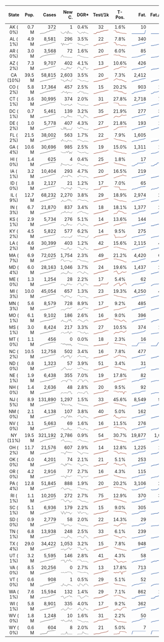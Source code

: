 
<!-- Building Table Time:  2020-05-07T17:08:18.135910 -->


| State | Pop. | Cases | New C. | DGR* | Test/1k | T-Pos. | Fat. | Fat./1M  | CFR* |  GF* | GF-14day | Dbl.Days | CDD | As-Of Date | 
| :---: | ---: | ---: | ---: | :---: | :---: | :---: | ---: | ---:  | :---: |  :---: | :---: | :---: | ---: | :---: | 
| AK ( 0%)  | 0.7 M  | 372 <br><img src="/assets/images/covid/sparklines/AK_img_positive_20200507_1588885698.png"> | 1 <br><img src="/assets/images/covid/sparklines/AK_img_positiveIncrease_20200507_1588885698.png"> | 0.4% <br><img src="/assets/images/covid/sparklines/AK_img_dgr_4_20200507_1588885698.png"> | 32 <br><img src="/assets/images/covid/sparklines/AK_img_total_test_per_1k_20200507_1588885698.png"> | 1.6% <br><img src="/assets/images/covid/sparklines/AK_img_test_positivity_20200507_1588885698.png"> | 10 <br><img src="/assets/images/covid/sparklines/AK_img_death_20200507_1588885698.png"> | 14 <br><img src="/assets/images/covid/sparklines/AK_img_death_20200507_1588885698.png">  | 2.5% <br><img src="/assets/images/covid/sparklines/AK_img_cfr_4_20200507_1588885699.png"> |  0.9 <br><img src="/assets/images/covid/sparklines/AK_img_gfac_4_20200507_1588885699.png"> | 13.4 <br><img src="/assets/images/covid/sparklines/AK_img_gfac_14sum_20200507_1588885699.png"> | 155 <br><img src="/assets/images/covid/sparklines/AK_img_doubling_days_20200507_1588885699.png"> | 5   | 06-May | 
| AL ( 1%)  | 4.9 M  | 8,581 <br><img src="/assets/images/covid/sparklines/AL_img_positive_20200507_1588885700.png"> | 296 <br><img src="/assets/images/covid/sparklines/AL_img_positiveIncrease_20200507_1588885700.png"> | 3.5% <br><img src="/assets/images/covid/sparklines/AL_img_dgr_4_20200507_1588885700.png"> | 22 <br><img src="/assets/images/covid/sparklines/AL_img_total_test_per_1k_20200507_1588885700.png"> | 7.8% <br><img src="/assets/images/covid/sparklines/AL_img_test_positivity_20200507_1588885700.png"> | 340 <br><img src="/assets/images/covid/sparklines/AL_img_death_20200507_1588885700.png"> | 69 <br><img src="/assets/images/covid/sparklines/AL_img_death_20200507_1588885700.png">  | 3.8% <br><img src="/assets/images/covid/sparklines/AL_img_cfr_4_20200507_1588885701.png"> |  1.1 <br><img src="/assets/images/covid/sparklines/AL_img_gfac_4_20200507_1588885701.png"> | 19.0 <br><img src="/assets/images/covid/sparklines/AL_img_gfac_14sum_20200507_1588885701.png"> | 20 <br><img src="/assets/images/covid/sparklines/AL_img_doubling_days_20200507_1588885701.png"> | 0   | 06-May | 
| AR ( 0%)  | 3.0 M  | 3,568 <br><img src="/assets/images/covid/sparklines/AR_img_positive_20200507_1588885702.png"> | 72 <br><img src="/assets/images/covid/sparklines/AR_img_positiveIncrease_20200507_1588885702.png"> | 1.6% <br><img src="/assets/images/covid/sparklines/AR_img_dgr_4_20200507_1588885702.png"> | 20 <br><img src="/assets/images/covid/sparklines/AR_img_total_test_per_1k_20200507_1588885702.png"> | 6.0% <br><img src="/assets/images/covid/sparklines/AR_img_test_positivity_20200507_1588885702.png"> | 85 <br><img src="/assets/images/covid/sparklines/AR_img_death_20200507_1588885702.png"> | 28 <br><img src="/assets/images/covid/sparklines/AR_img_death_20200507_1588885702.png">  | 2.3% <br><img src="/assets/images/covid/sparklines/AR_img_cfr_4_20200507_1588885704.png"> |  1.4 <br><img src="/assets/images/covid/sparklines/AR_img_gfac_4_20200507_1588885703.png"> | 17.0 <br><img src="/assets/images/covid/sparklines/AR_img_gfac_14sum_20200507_1588885703.png"> | 43 <br><img src="/assets/images/covid/sparklines/AR_img_doubling_days_20200507_1588885703.png"> | 0   | 06-May | 
| AZ ( 2%)  | 7.3 M  | 9,707 <br><img src="/assets/images/covid/sparklines/AZ_img_positive_20200507_1588885704.png"> | 402 <br><img src="/assets/images/covid/sparklines/AZ_img_positiveIncrease_20200507_1588885704.png"> | 4.1% <br><img src="/assets/images/covid/sparklines/AZ_img_dgr_4_20200507_1588885704.png"> | 13 <br><img src="/assets/images/covid/sparklines/AZ_img_total_test_per_1k_20200507_1588885704.png"> | 10.6% <br><img src="/assets/images/covid/sparklines/AZ_img_test_positivity_20200507_1588885704.png"> | 426 <br><img src="/assets/images/covid/sparklines/AZ_img_death_20200507_1588885705.png"> | 59 <br><img src="/assets/images/covid/sparklines/AZ_img_death_20200507_1588885705.png">  | 4.3% <br><img src="/assets/images/covid/sparklines/AZ_img_cfr_4_20200507_1588885706.png"> |  1.1 <br><img src="/assets/images/covid/sparklines/AZ_img_gfac_4_20200507_1588885705.png"> | 15.2 <br><img src="/assets/images/covid/sparklines/AZ_img_gfac_14sum_20200507_1588885705.png"> | 17 <br><img src="/assets/images/covid/sparklines/AZ_img_doubling_days_20200507_1588885705.png"> | 0   | 06-May | 
| CA (10%)  | 39.5 M  | 58,815 <br><img src="/assets/images/covid/sparklines/CA_img_positive_20200507_1588885706.png"> | 2,603 <br><img src="/assets/images/covid/sparklines/CA_img_positiveIncrease_20200507_1588885706.png"> | 3.5% <br><img src="/assets/images/covid/sparklines/CA_img_dgr_4_20200507_1588885706.png"> | 20 <br><img src="/assets/images/covid/sparklines/CA_img_total_test_per_1k_20200507_1588885706.png"> | 7.3% <br><img src="/assets/images/covid/sparklines/CA_img_test_positivity_20200507_1588885706.png"> | 2,412 <br><img src="/assets/images/covid/sparklines/CA_img_death_20200507_1588885707.png"> | 61 <br><img src="/assets/images/covid/sparklines/CA_img_death_20200507_1588885707.png">  | 4.1% <br><img src="/assets/images/covid/sparklines/CA_img_cfr_4_20200507_1588885708.png"> |  1.4 <br><img src="/assets/images/covid/sparklines/CA_img_gfac_4_20200507_1588885707.png"> | 15.2 <br><img src="/assets/images/covid/sparklines/CA_img_gfac_14sum_20200507_1588885707.png"> | 20 <br><img src="/assets/images/covid/sparklines/CA_img_doubling_days_20200507_1588885707.png"> | 0   | 05-May | 
| CO ( 2%)  | 5.8 M  | 17,364 <br><img src="/assets/images/covid/sparklines/CO_img_positive_20200507_1588885708.png"> | 457 <br><img src="/assets/images/covid/sparklines/CO_img_positiveIncrease_20200507_1588885708.png"> | 2.5% <br><img src="/assets/images/covid/sparklines/CO_img_dgr_4_20200507_1588885708.png"> | 15 <br><img src="/assets/images/covid/sparklines/CO_img_total_test_per_1k_20200507_1588885708.png"> | 20.2% <br><img src="/assets/images/covid/sparklines/CO_img_test_positivity_20200507_1588885708.png"> | 903 <br><img src="/assets/images/covid/sparklines/CO_img_death_20200507_1588885709.png"> | 157 <br><img src="/assets/images/covid/sparklines/CO_img_death_20200507_1588885709.png">  | 5.1% <br><img src="/assets/images/covid/sparklines/CO_img_cfr_4_20200507_1588885710.png"> |  1.8 <br><img src="/assets/images/covid/sparklines/CO_img_gfac_4_20200507_1588885709.png"> | 36.3 <br><img src="/assets/images/covid/sparklines/CO_img_gfac_14sum_20200507_1588885709.png"> | 28 <br><img src="/assets/images/covid/sparklines/CO_img_doubling_days_20200507_1588885709.png"> | 0   | 05-May | 
| CT ( 1%)  | 3.6 M  | 30,995 <br><img src="/assets/images/covid/sparklines/CT_img_positive_20200507_1588885710.png"> | 374 <br><img src="/assets/images/covid/sparklines/CT_img_positiveIncrease_20200507_1588885710.png"> | 2.0% <br><img src="/assets/images/covid/sparklines/CT_img_dgr_4_20200507_1588885710.png"> | 31 <br><img src="/assets/images/covid/sparklines/CT_img_total_test_per_1k_20200507_1588885710.png"> | 27.8% <br><img src="/assets/images/covid/sparklines/CT_img_test_positivity_20200507_1588885711.png"> | 2,718 <br><img src="/assets/images/covid/sparklines/CT_img_death_20200507_1588885711.png"> | 762 <br><img src="/assets/images/covid/sparklines/CT_img_death_20200507_1588885711.png">  | 8.6% <br><img src="/assets/images/covid/sparklines/CT_img_cfr_4_20200507_1588885712.png"> |  0.3 <br><img src="/assets/images/covid/sparklines/CT_img_gfac_4_20200507_1588885711.png"> | 11.8 <br><img src="/assets/images/covid/sparklines/CT_img_gfac_14sum_20200507_1588885711.png"> | 35 <br><img src="/assets/images/covid/sparklines/CT_img_doubling_days_20200507_1588885711.png"> | 1   | 06-May | 
| DC ( 1%)  | 0.7 M  | 5,461 <br><img src="/assets/images/covid/sparklines/DC_img_positive_20200507_1588885712.png"> | 139 <br><img src="/assets/images/covid/sparklines/DC_img_positiveIncrease_20200507_1588885712.png"> | 3.2% <br><img src="/assets/images/covid/sparklines/DC_img_dgr_4_20200507_1588885712.png"> | 35 <br><img src="/assets/images/covid/sparklines/DC_img_total_test_per_1k_20200507_1588885712.png"> | 21.9% <br><img src="/assets/images/covid/sparklines/DC_img_test_positivity_20200507_1588885713.png"> | 277 <br><img src="/assets/images/covid/sparklines/DC_img_death_20200507_1588885713.png"> | 392 <br><img src="/assets/images/covid/sparklines/DC_img_death_20200507_1588885713.png">  | 5.0% <br><img src="/assets/images/covid/sparklines/DC_img_cfr_4_20200507_1588885714.png"> |  1.0 <br><img src="/assets/images/covid/sparklines/DC_img_gfac_4_20200507_1588885713.png"> | 15.8 <br><img src="/assets/images/covid/sparklines/DC_img_gfac_14sum_20200507_1588885713.png"> | 22 <br><img src="/assets/images/covid/sparklines/DC_img_doubling_days_20200507_1588885713.png"> | 3   | 05-May | 
| DE ( 2%)  | 1.0 M  | 5,778 <br><img src="/assets/images/covid/sparklines/DE_img_positive_20200507_1588885714.png"> | 407 <br><img src="/assets/images/covid/sparklines/DE_img_positiveIncrease_20200507_1588885714.png"> | 4.3% <br><img src="/assets/images/covid/sparklines/DE_img_dgr_4_20200507_1588885714.png"> | 27 <br><img src="/assets/images/covid/sparklines/DE_img_total_test_per_1k_20200507_1588885714.png"> | 21.8% <br><img src="/assets/images/covid/sparklines/DE_img_test_positivity_20200507_1588885715.png"> | 193 <br><img src="/assets/images/covid/sparklines/DE_img_death_20200507_1588885715.png"> | 198 <br><img src="/assets/images/covid/sparklines/DE_img_death_20200507_1588885715.png">  | 3.4% <br><img src="/assets/images/covid/sparklines/DE_img_cfr_4_20200507_1588885716.png"> |  2.6 <br><img src="/assets/images/covid/sparklines/DE_img_gfac_4_20200507_1588885715.png"> | 19.5 <br><img src="/assets/images/covid/sparklines/DE_img_gfac_14sum_20200507_1588885715.png"> | 16 <br><img src="/assets/images/covid/sparklines/DE_img_doubling_days_20200507_1588885716.png"> | 0   | 05-May | 
| FL ( 2%)  | 21.5 M  | 38,002 <br><img src="/assets/images/covid/sparklines/FL_img_positive_20200507_1588885716.png"> | 563 <br><img src="/assets/images/covid/sparklines/FL_img_positiveIncrease_20200507_1588885716.png"> | 1.7% <br><img src="/assets/images/covid/sparklines/FL_img_dgr_4_20200507_1588885716.png"> | 22 <br><img src="/assets/images/covid/sparklines/FL_img_total_test_per_1k_20200507_1588885717.png"> | 7.9% <br><img src="/assets/images/covid/sparklines/FL_img_test_positivity_20200507_1588885717.png"> | 1,605 <br><img src="/assets/images/covid/sparklines/FL_img_death_20200507_1588885717.png"> | 75 <br><img src="/assets/images/covid/sparklines/FL_img_death_20200507_1588885717.png">  | 4.1% <br><img src="/assets/images/covid/sparklines/FL_img_cfr_4_20200507_1588885718.png"> |  1.0 <br><img src="/assets/images/covid/sparklines/FL_img_gfac_4_20200507_1588885717.png"> | 15.5 <br><img src="/assets/images/covid/sparklines/FL_img_gfac_14sum_20200507_1588885717.png"> | 40 <br><img src="/assets/images/covid/sparklines/FL_img_doubling_days_20200507_1588885718.png"> | 0   | 06-May | 
| GA ( 4%)  | 10.6 M  | 30,696 <br><img src="/assets/images/covid/sparklines/GA_img_positive_20200507_1588885718.png"> | 985 <br><img src="/assets/images/covid/sparklines/GA_img_positiveIncrease_20200507_1588885718.png"> | 2.5% <br><img src="/assets/images/covid/sparklines/GA_img_dgr_4_20200507_1588885719.png"> | 19 <br><img src="/assets/images/covid/sparklines/GA_img_total_test_per_1k_20200507_1588885719.png"> | 15.0% <br><img src="/assets/images/covid/sparklines/GA_img_test_positivity_20200507_1588885719.png"> | 1,311 <br><img src="/assets/images/covid/sparklines/GA_img_death_20200507_1588885719.png"> | 123 <br><img src="/assets/images/covid/sparklines/GA_img_death_20200507_1588885719.png">  | 4.2% <br><img src="/assets/images/covid/sparklines/GA_img_cfr_4_20200507_1588885720.png"> |  1.8 <br><img src="/assets/images/covid/sparklines/GA_img_gfac_4_20200507_1588885719.png"> | 15.9 <br><img src="/assets/images/covid/sparklines/GA_img_gfac_14sum_20200507_1588885720.png"> | 27 <br><img src="/assets/images/covid/sparklines/GA_img_doubling_days_20200507_1588885720.png"> | 0   | 06-May | 
| HI ( 0%)  | 1.4 M  | 625 <br><img src="/assets/images/covid/sparklines/HI_img_positive_20200507_1588885720.png"> | 4 <br><img src="/assets/images/covid/sparklines/HI_img_positiveIncrease_20200507_1588885720.png"> | 0.4% <br><img src="/assets/images/covid/sparklines/HI_img_dgr_4_20200507_1588885721.png"> | 25 <br><img src="/assets/images/covid/sparklines/HI_img_total_test_per_1k_20200507_1588885721.png"> | 1.8% <br><img src="/assets/images/covid/sparklines/HI_img_test_positivity_20200507_1588885721.png"> | 17 <br><img src="/assets/images/covid/sparklines/HI_img_death_20200507_1588885721.png"> | 12 <br><img src="/assets/images/covid/sparklines/HI_img_death_20200507_1588885721.png">  | 2.7% <br><img src="/assets/images/covid/sparklines/HI_img_cfr_4_20200507_1588885722.png"> |  2.4 <br><img src="/assets/images/covid/sparklines/HI_img_gfac_4_20200507_1588885721.png"> | 7.9 <br><img src="/assets/images/covid/sparklines/HI_img_gfac_14sum_20200507_1588885722.png"> | 189 <br><img src="/assets/images/covid/sparklines/HI_img_doubling_days_20200507_1588885722.png"> | 13   | 05-May | 
| IA ( 1%)  | 3.2 M  | 10,404 <br><img src="/assets/images/covid/sparklines/IA_img_positive_20200507_1588885722.png"> | 293 <br><img src="/assets/images/covid/sparklines/IA_img_positiveIncrease_20200507_1588885722.png"> | 4.7% <br><img src="/assets/images/covid/sparklines/IA_img_dgr_4_20200507_1588885722.png"> | 20 <br><img src="/assets/images/covid/sparklines/IA_img_total_test_per_1k_20200507_1588885723.png"> | 16.5% <br><img src="/assets/images/covid/sparklines/IA_img_test_positivity_20200507_1588885723.png"> | 219 <br><img src="/assets/images/covid/sparklines/IA_img_death_20200507_1588885723.png"> | 69 <br><img src="/assets/images/covid/sparklines/IA_img_death_20200507_1588885723.png">  | 2.1% <br><img src="/assets/images/covid/sparklines/IA_img_cfr_4_20200507_1588885724.png"> |  0.8 <br><img src="/assets/images/covid/sparklines/IA_img_gfac_4_20200507_1588885723.png"> | 17.2 <br><img src="/assets/images/covid/sparklines/IA_img_gfac_14sum_20200507_1588885723.png"> | 15 <br><img src="/assets/images/covid/sparklines/IA_img_doubling_days_20200507_1588885724.png"> | 2   | 05-May | 
| ID ( 0%)  | 1.8 M  | 2,127 <br><img src="/assets/images/covid/sparklines/ID_img_positive_20200507_1588885724.png"> | 21 <br><img src="/assets/images/covid/sparklines/ID_img_positiveIncrease_20200507_1588885724.png"> | 1.2% <br><img src="/assets/images/covid/sparklines/ID_img_dgr_4_20200507_1588885724.png"> | 17 <br><img src="/assets/images/covid/sparklines/ID_img_total_test_per_1k_20200507_1588885725.png"> | 7.0% <br><img src="/assets/images/covid/sparklines/ID_img_test_positivity_20200507_1588885725.png"> | 65 <br><img src="/assets/images/covid/sparklines/ID_img_death_20200507_1588885725.png"> | 36 <br><img src="/assets/images/covid/sparklines/ID_img_death_20200507_1588885725.png">  | 3.1% <br><img src="/assets/images/covid/sparklines/ID_img_cfr_4_20200507_1588885726.png"> |  0.6 <br><img src="/assets/images/covid/sparklines/ID_img_gfac_4_20200507_1588885725.png"> | 18.7 <br><img src="/assets/images/covid/sparklines/ID_img_gfac_14sum_20200507_1588885726.png"> | 58 <br><img src="/assets/images/covid/sparklines/ID_img_doubling_days_20200507_1588885726.png"> | 1   | 04-May | 
| IL ( 9%)  | 12.7 M  | 68,232 <br><img src="/assets/images/covid/sparklines/IL_img_positive_20200507_1588885726.png"> | 2,270 <br><img src="/assets/images/covid/sparklines/IL_img_positiveIncrease_20200507_1588885726.png"> | 3.8% <br><img src="/assets/images/covid/sparklines/IL_img_dgr_4_20200507_1588885727.png"> | 29 <br><img src="/assets/images/covid/sparklines/IL_img_total_test_per_1k_20200507_1588885727.png"> | 18.9% <br><img src="/assets/images/covid/sparklines/IL_img_test_positivity_20200507_1588885727.png"> | 2,974 <br><img src="/assets/images/covid/sparklines/IL_img_death_20200507_1588885727.png"> | 235 <br><img src="/assets/images/covid/sparklines/IL_img_death_20200507_1588885727.png">  | 4.3% <br><img src="/assets/images/covid/sparklines/IL_img_cfr_4_20200507_1588885728.png"> |  1.0 <br><img src="/assets/images/covid/sparklines/IL_img_gfac_4_20200507_1588885727.png"> | 14.7 <br><img src="/assets/images/covid/sparklines/IL_img_gfac_14sum_20200507_1588885728.png"> | 18 <br><img src="/assets/images/covid/sparklines/IL_img_doubling_days_20200507_1588885728.png"> | 0   | 06-May | 
| IN ( 3%)  | 6.7 M  | 21,870 <br><img src="/assets/images/covid/sparklines/IN_img_positive_20200507_1588885728.png"> | 837 <br><img src="/assets/images/covid/sparklines/IN_img_positiveIncrease_20200507_1588885729.png"> | 3.4% <br><img src="/assets/images/covid/sparklines/IN_img_dgr_4_20200507_1588885729.png"> | 18 <br><img src="/assets/images/covid/sparklines/IN_img_total_test_per_1k_20200507_1588885729.png"> | 18.1% <br><img src="/assets/images/covid/sparklines/IN_img_test_positivity_20200507_1588885729.png"> | 1,377 <br><img src="/assets/images/covid/sparklines/IN_img_death_20200507_1588885729.png"> | 205 <br><img src="/assets/images/covid/sparklines/IN_img_death_20200507_1588885729.png">  | 6.3% <br><img src="/assets/images/covid/sparklines/IN_img_cfr_4_20200507_1588885730.png"> |  1.2 <br><img src="/assets/images/covid/sparklines/IN_img_gfac_4_20200507_1588885729.png"> | 15.0 <br><img src="/assets/images/covid/sparklines/IN_img_gfac_14sum_20200507_1588885730.png"> | 20 <br><img src="/assets/images/covid/sparklines/IN_img_doubling_days_20200507_1588885730.png"> | 0   | 06-May | 
| KS ( 1%)  | 2.9 M  | 5,734 <br><img src="/assets/images/covid/sparklines/KS_img_positive_20200507_1588885731.png"> | 276 <br><img src="/assets/images/covid/sparklines/KS_img_positiveIncrease_20200507_1588885731.png"> | 5.1% <br><img src="/assets/images/covid/sparklines/KS_img_dgr_4_20200507_1588885731.png"> | 14 <br><img src="/assets/images/covid/sparklines/KS_img_total_test_per_1k_20200507_1588885731.png"> | 13.6% <br><img src="/assets/images/covid/sparklines/KS_img_test_positivity_20200507_1588885731.png"> | 144 <br><img src="/assets/images/covid/sparklines/KS_img_death_20200507_1588885731.png"> | 49 <br><img src="/assets/images/covid/sparklines/KS_img_death_20200507_1588885731.png">  | 2.6% <br><img src="/assets/images/covid/sparklines/KS_img_cfr_4_20200507_1588885732.png"> |  1.1 <br><img src="/assets/images/covid/sparklines/KS_img_gfac_4_20200507_1588885732.png"> | 17.7 <br><img src="/assets/images/covid/sparklines/KS_img_gfac_14sum_20200507_1588885732.png"> | 14 <br><img src="/assets/images/covid/sparklines/KS_img_doubling_days_20200507_1588885732.png"> | 0   | 06-May | 
| KY ( 2%)  | 4.5 M  | 5,822 <br><img src="/assets/images/covid/sparklines/KY_img_positive_20200507_1588885732.png"> | 577 <br><img src="/assets/images/covid/sparklines/KY_img_positiveIncrease_20200507_1588885733.png"> | 6.2% <br><img src="/assets/images/covid/sparklines/KY_img_dgr_4_20200507_1588885733.png"> | 14 <br><img src="/assets/images/covid/sparklines/KY_img_total_test_per_1k_20200507_1588885733.png"> | 9.5% <br><img src="/assets/images/covid/sparklines/KY_img_test_positivity_20200507_1588885733.png"> | 275 <br><img src="/assets/images/covid/sparklines/KY_img_death_20200507_1588885733.png"> | 62 <br><img src="/assets/images/covid/sparklines/KY_img_death_20200507_1588885733.png">  | 4.9% <br><img src="/assets/images/covid/sparklines/KY_img_cfr_4_20200507_1588885734.png"> |  2.6 <br><img src="/assets/images/covid/sparklines/KY_img_gfac_4_20200507_1588885734.png"> | 17.5 <br><img src="/assets/images/covid/sparklines/KY_img_gfac_14sum_20200507_1588885734.png"> | 11 <br><img src="/assets/images/covid/sparklines/KY_img_doubling_days_20200507_1588885734.png"> | 0   | 05-May | 
| LA ( 2%)  | 4.6 M  | 30,399 <br><img src="/assets/images/covid/sparklines/LA_img_positive_20200507_1588885735.png"> | 403 <br><img src="/assets/images/covid/sparklines/LA_img_positiveIncrease_20200507_1588885735.png"> | 1.2% <br><img src="/assets/images/covid/sparklines/LA_img_dgr_4_20200507_1588885735.png"> | 42 <br><img src="/assets/images/covid/sparklines/LA_img_total_test_per_1k_20200507_1588885735.png"> | 15.6% <br><img src="/assets/images/covid/sparklines/LA_img_test_positivity_20200507_1588885735.png"> | 2,115 <br><img src="/assets/images/covid/sparklines/LA_img_death_20200507_1588885735.png"> | 455 <br><img src="/assets/images/covid/sparklines/LA_img_death_20200507_1588885735.png">  | 6.9% <br><img src="/assets/images/covid/sparklines/LA_img_cfr_4_20200507_1588885737.png"> |  1.2 <br><img src="/assets/images/covid/sparklines/LA_img_gfac_4_20200507_1588885736.png"> | 15.0 <br><img src="/assets/images/covid/sparklines/LA_img_gfac_14sum_20200507_1588885736.png"> | 56 <br><img src="/assets/images/covid/sparklines/LA_img_doubling_days_20200507_1588885736.png"> | 0   | 06-May | 
| MA ( 7%)  | 6.9 M  | 72,025 <br><img src="/assets/images/covid/sparklines/MA_img_positive_20200507_1588885737.png"> | 1,754 <br><img src="/assets/images/covid/sparklines/MA_img_positiveIncrease_20200507_1588885737.png"> | 2.3% <br><img src="/assets/images/covid/sparklines/MA_img_dgr_4_20200507_1588885737.png"> | 49 <br><img src="/assets/images/covid/sparklines/MA_img_total_test_per_1k_20200507_1588885737.png"> | 21.2% <br><img src="/assets/images/covid/sparklines/MA_img_test_positivity_20200507_1588885737.png"> | 4,420 <br><img src="/assets/images/covid/sparklines/MA_img_death_20200507_1588885738.png"> | 636 <br><img src="/assets/images/covid/sparklines/MA_img_death_20200507_1588885738.png">  | 6.0% <br><img src="/assets/images/covid/sparklines/MA_img_cfr_4_20200507_1588885739.png"> |  1.2 <br><img src="/assets/images/covid/sparklines/MA_img_gfac_4_20200507_1588885738.png"> | 14.3 <br><img src="/assets/images/covid/sparklines/MA_img_gfac_14sum_20200507_1588885738.png"> | 30 <br><img src="/assets/images/covid/sparklines/MA_img_doubling_days_20200507_1588885738.png"> | 0   | 06-May | 
| MD ( 4%)  | 6.0 M  | 28,163 <br><img src="/assets/images/covid/sparklines/MD_img_positive_20200507_1588885739.png"> | 1,046 <br><img src="/assets/images/covid/sparklines/MD_img_positiveIncrease_20200507_1588885739.png"> | 3.7% <br><img src="/assets/images/covid/sparklines/MD_img_dgr_4_20200507_1588885739.png"> | 24 <br><img src="/assets/images/covid/sparklines/MD_img_total_test_per_1k_20200507_1588885739.png"> | 19.6% <br><img src="/assets/images/covid/sparklines/MD_img_test_positivity_20200507_1588885739.png"> | 1,437 <br><img src="/assets/images/covid/sparklines/MD_img_death_20200507_1588885740.png"> | 238 <br><img src="/assets/images/covid/sparklines/MD_img_death_20200507_1588885740.png">  | 5.1% <br><img src="/assets/images/covid/sparklines/MD_img_cfr_4_20200507_1588885741.png"> |  1.1 <br><img src="/assets/images/covid/sparklines/MD_img_gfac_4_20200507_1588885740.png"> | 15.3 <br><img src="/assets/images/covid/sparklines/MD_img_gfac_14sum_20200507_1588885740.png"> | 19 <br><img src="/assets/images/covid/sparklines/MD_img_doubling_days_20200507_1588885740.png"> | 0   | 06-May | 
| ME ( 0%)  | 1.3 M  | 1,254 <br><img src="/assets/images/covid/sparklines/ME_img_positive_20200507_1588885741.png"> | 28 <br><img src="/assets/images/covid/sparklines/ME_img_positiveIncrease_20200507_1588885741.png"> | 2.2% <br><img src="/assets/images/covid/sparklines/ME_img_dgr_4_20200507_1588885741.png"> | 17 <br><img src="/assets/images/covid/sparklines/ME_img_total_test_per_1k_20200507_1588885741.png"> | 5.4% <br><img src="/assets/images/covid/sparklines/ME_img_test_positivity_20200507_1588885742.png"> | 62 <br><img src="/assets/images/covid/sparklines/ME_img_death_20200507_1588885742.png"> | 46 <br><img src="/assets/images/covid/sparklines/ME_img_death_20200507_1588885742.png">  | 4.9% <br><img src="/assets/images/covid/sparklines/ME_img_cfr_4_20200507_1588885743.png"> |  1.1 <br><img src="/assets/images/covid/sparklines/ME_img_gfac_4_20200507_1588885742.png"> | 16.3 <br><img src="/assets/images/covid/sparklines/ME_img_gfac_14sum_20200507_1588885742.png"> | 32 <br><img src="/assets/images/covid/sparklines/ME_img_doubling_days_20200507_1588885742.png"> | 0   | 06-May | 
| MI ( 3%)  | 10.0 M  | 45,054 <br><img src="/assets/images/covid/sparklines/MI_img_positive_20200507_1588885743.png"> | 657 <br><img src="/assets/images/covid/sparklines/MI_img_positiveIncrease_20200507_1588885743.png"> | 1.3% <br><img src="/assets/images/covid/sparklines/MI_img_dgr_4_20200507_1588885743.png"> | 23 <br><img src="/assets/images/covid/sparklines/MI_img_total_test_per_1k_20200507_1588885743.png"> | 19.3% <br><img src="/assets/images/covid/sparklines/MI_img_test_positivity_20200507_1588885744.png"> | 4,250 <br><img src="/assets/images/covid/sparklines/MI_img_death_20200507_1588885744.png"> | 426 <br><img src="/assets/images/covid/sparklines/MI_img_death_20200507_1588885744.png">  | 9.3% <br><img src="/assets/images/covid/sparklines/MI_img_cfr_4_20200507_1588885745.png"> |  1.4 <br><img src="/assets/images/covid/sparklines/MI_img_gfac_4_20200507_1588885744.png"> | 15.2 <br><img src="/assets/images/covid/sparklines/MI_img_gfac_14sum_20200507_1588885744.png"> | 53 <br><img src="/assets/images/covid/sparklines/MI_img_doubling_days_20200507_1588885744.png"> | 0   | 06-May | 
| MN ( 3%)  | 5.6 M  | 8,579 <br><img src="/assets/images/covid/sparklines/MN_img_positive_20200507_1588885745.png"> | 728 <br><img src="/assets/images/covid/sparklines/MN_img_positiveIncrease_20200507_1588885745.png"> | 8.9% <br><img src="/assets/images/covid/sparklines/MN_img_dgr_4_20200507_1588885745.png"> | 17 <br><img src="/assets/images/covid/sparklines/MN_img_total_test_per_1k_20200507_1588885745.png"> | 9.2% <br><img src="/assets/images/covid/sparklines/MN_img_test_positivity_20200507_1588885746.png"> | 485 <br><img src="/assets/images/covid/sparklines/MN_img_death_20200507_1588885746.png"> | 86 <br><img src="/assets/images/covid/sparklines/MN_img_death_20200507_1588885746.png">  | 5.9% <br><img src="/assets/images/covid/sparklines/MN_img_cfr_4_20200507_1588885747.png"> |  1.1 <br><img src="/assets/images/covid/sparklines/MN_img_gfac_4_20200507_1588885746.png"> | 16.2 <br><img src="/assets/images/covid/sparklines/MN_img_gfac_14sum_20200507_1588885746.png"> | 8 <br><img src="/assets/images/covid/sparklines/MN_img_doubling_days_20200507_1588885746.png"> | 0   | 05-May | 
| MO ( 1%)  | 6.1 M  | 9,102 <br><img src="/assets/images/covid/sparklines/MO_img_positive_20200507_1588885747.png"> | 186 <br><img src="/assets/images/covid/sparklines/MO_img_positiveIncrease_20200507_1588885747.png"> | 2.6% <br><img src="/assets/images/covid/sparklines/MO_img_dgr_4_20200507_1588885747.png"> | 16 <br><img src="/assets/images/covid/sparklines/MO_img_total_test_per_1k_20200507_1588885747.png"> | 9.0% <br><img src="/assets/images/covid/sparklines/MO_img_test_positivity_20200507_1588885748.png"> | 396 <br><img src="/assets/images/covid/sparklines/MO_img_death_20200507_1588885748.png"> | 65 <br><img src="/assets/images/covid/sparklines/MO_img_death_20200507_1588885748.png">  | 4.3% <br><img src="/assets/images/covid/sparklines/MO_img_cfr_4_20200507_1588885749.png"> |  1.0 <br><img src="/assets/images/covid/sparklines/MO_img_gfac_4_20200507_1588885748.png"> | 15.2 <br><img src="/assets/images/covid/sparklines/MO_img_gfac_14sum_20200507_1588885748.png"> | 27 <br><img src="/assets/images/covid/sparklines/MO_img_doubling_days_20200507_1588885748.png"> | 0   | 06-May | 
| MS ( 1%)  | 3.0 M  | 8,424 <br><img src="/assets/images/covid/sparklines/MS_img_positive_20200507_1588885749.png"> | 217 <br><img src="/assets/images/covid/sparklines/MS_img_positiveIncrease_20200507_1588885749.png"> | 3.3% <br><img src="/assets/images/covid/sparklines/MS_img_dgr_4_20200507_1588885749.png"> | 27 <br><img src="/assets/images/covid/sparklines/MS_img_total_test_per_1k_20200507_1588885749.png"> | 10.5% <br><img src="/assets/images/covid/sparklines/MS_img_test_positivity_20200507_1588885750.png"> | 374 <br><img src="/assets/images/covid/sparklines/MS_img_death_20200507_1588885750.png"> | 126 <br><img src="/assets/images/covid/sparklines/MS_img_death_20200507_1588885750.png">  | 4.2% <br><img src="/assets/images/covid/sparklines/MS_img_cfr_4_20200507_1588885751.png"> |  1.1 <br><img src="/assets/images/covid/sparklines/MS_img_gfac_4_20200507_1588885750.png"> | 15.6 <br><img src="/assets/images/covid/sparklines/MS_img_gfac_14sum_20200507_1588885750.png"> | 21 <br><img src="/assets/images/covid/sparklines/MS_img_doubling_days_20200507_1588885750.png"> | 1   | 05-May | 
| MT ( 0%)  | 1.1 M  | 456 <br><img src="/assets/images/covid/sparklines/MT_img_positive_20200507_1588885751.png"> | 0 <br><img src="/assets/images/covid/sparklines/MT_img_positiveIncrease_20200507_1588885751.png"> | 0.0% <br><img src="/assets/images/covid/sparklines/MT_img_dgr_4_20200507_1588885751.png"> | 18 <br><img src="/assets/images/covid/sparklines/MT_img_total_test_per_1k_20200507_1588885751.png"> | 2.3% <br><img src="/assets/images/covid/sparklines/MT_img_test_positivity_20200507_1588885752.png"> | 16 <br><img src="/assets/images/covid/sparklines/MT_img_death_20200507_1588885752.png"> | 15 <br><img src="/assets/images/covid/sparklines/MT_img_death_20200507_1588885752.png">  | 3.5% <br><img src="/assets/images/covid/sparklines/MT_img_cfr_4_20200507_1588885753.png"> |  -0.1 <br><img src="/assets/images/covid/sparklines/MT_img_gfac_4_20200507_1588885752.png"> | 9.4 <br><img src="/assets/images/covid/sparklines/MT_img_gfac_14sum_20200507_1588885752.png"> | 1,411 <br><img src="/assets/images/covid/sparklines/MT_img_doubling_days_20200507_1588885752.png"> | 17   | 06-May | 
| NC ( 2%)  | 10.5 M  | 12,758 <br><img src="/assets/images/covid/sparklines/NC_img_positive_20200507_1588885753.png"> | 502 <br><img src="/assets/images/covid/sparklines/NC_img_positiveIncrease_20200507_1588885753.png"> | 3.4% <br><img src="/assets/images/covid/sparklines/NC_img_dgr_4_20200507_1588885753.png"> | 16 <br><img src="/assets/images/covid/sparklines/NC_img_total_test_per_1k_20200507_1588885753.png"> | 7.8% <br><img src="/assets/images/covid/sparklines/NC_img_test_positivity_20200507_1588885754.png"> | 477 <br><img src="/assets/images/covid/sparklines/NC_img_death_20200507_1588885754.png"> | 45 <br><img src="/assets/images/covid/sparklines/NC_img_death_20200507_1588885754.png">  | 3.7% <br><img src="/assets/images/covid/sparklines/NC_img_cfr_4_20200507_1588885755.png"> |  1.4 <br><img src="/assets/images/covid/sparklines/NC_img_gfac_4_20200507_1588885754.png"> | 16.1 <br><img src="/assets/images/covid/sparklines/NC_img_gfac_14sum_20200507_1588885754.png"> | 20 <br><img src="/assets/images/covid/sparklines/NC_img_doubling_days_20200507_1588885755.png"> | 0   | 06-May | 
| ND ( 0%)  | 0.8 M  | 1,323 <br><img src="/assets/images/covid/sparklines/ND_img_positive_20200507_1588885755.png"> | 57 <br><img src="/assets/images/covid/sparklines/ND_img_positiveIncrease_20200507_1588885755.png"> | 3.9% <br><img src="/assets/images/covid/sparklines/ND_img_dgr_4_20200507_1588885756.png"> | 51 <br><img src="/assets/images/covid/sparklines/ND_img_total_test_per_1k_20200507_1588885756.png"> | 3.4% <br><img src="/assets/images/covid/sparklines/ND_img_test_positivity_20200507_1588885756.png"> | 31 <br><img src="/assets/images/covid/sparklines/ND_img_death_20200507_1588885756.png"> | 41 <br><img src="/assets/images/covid/sparklines/ND_img_death_20200507_1588885756.png">  | 2.1% <br><img src="/assets/images/covid/sparklines/ND_img_cfr_4_20200507_1588885757.png"> |  1.2 <br><img src="/assets/images/covid/sparklines/ND_img_gfac_4_20200507_1588885756.png"> | 15.0 <br><img src="/assets/images/covid/sparklines/ND_img_gfac_14sum_20200507_1588885757.png"> | 18 <br><img src="/assets/images/covid/sparklines/ND_img_doubling_days_20200507_1588885757.png"> | 0   | 06-May | 
| NE ( 1%)  | 1.9 M  | 6,438 <br><img src="/assets/images/covid/sparklines/NE_img_positive_20200507_1588885757.png"> | 355 <br><img src="/assets/images/covid/sparklines/NE_img_positiveIncrease_20200507_1588885757.png"> | 7.0% <br><img src="/assets/images/covid/sparklines/NE_img_dgr_4_20200507_1588885758.png"> | 19 <br><img src="/assets/images/covid/sparklines/NE_img_total_test_per_1k_20200507_1588885758.png"> | 17.8% <br><img src="/assets/images/covid/sparklines/NE_img_test_positivity_20200507_1588885758.png"> | 82 <br><img src="/assets/images/covid/sparklines/NE_img_death_20200507_1588885758.png"> | 42 <br><img src="/assets/images/covid/sparklines/NE_img_death_20200507_1588885758.png">  | 1.3% <br><img src="/assets/images/covid/sparklines/NE_img_cfr_4_20200507_1588885759.png"> |  1.7 <br><img src="/assets/images/covid/sparklines/NE_img_gfac_4_20200507_1588885758.png"> | 39.9 <br><img src="/assets/images/covid/sparklines/NE_img_gfac_14sum_20200507_1588885759.png"> | 10 <br><img src="/assets/images/covid/sparklines/NE_img_doubling_days_20200507_1588885759.png"> | 0   | 05-May | 
| NH ( 0%)  | 1.4 M  | 2,636 <br><img src="/assets/images/covid/sparklines/NH_img_positive_20200507_1588885759.png"> | 48 <br><img src="/assets/images/covid/sparklines/NH_img_positiveIncrease_20200507_1588885760.png"> | 2.8% <br><img src="/assets/images/covid/sparklines/NH_img_dgr_4_20200507_1588885760.png"> | 20 <br><img src="/assets/images/covid/sparklines/NH_img_total_test_per_1k_20200507_1588885760.png"> | 9.5% <br><img src="/assets/images/covid/sparklines/NH_img_test_positivity_20200507_1588885760.png"> | 92 <br><img src="/assets/images/covid/sparklines/NH_img_death_20200507_1588885760.png"> | 68 <br><img src="/assets/images/covid/sparklines/NH_img_death_20200507_1588885760.png">  | 3.4% <br><img src="/assets/images/covid/sparklines/NH_img_cfr_4_20200507_1588885761.png"> |  0.8 <br><img src="/assets/images/covid/sparklines/NH_img_gfac_4_20200507_1588885760.png"> | 14.0 <br><img src="/assets/images/covid/sparklines/NH_img_gfac_14sum_20200507_1588885761.png"> | 25 <br><img src="/assets/images/covid/sparklines/NH_img_doubling_days_20200507_1588885761.png"> | 0   | 05-May | 
| NJ ( 5%)  | 8.9 M  | 131,890 <br><img src="/assets/images/covid/sparklines/NJ_img_positive_20200507_1588885761.png"> | 1,297 <br><img src="/assets/images/covid/sparklines/NJ_img_positiveIncrease_20200507_1588885761.png"> | 1.5% <br><img src="/assets/images/covid/sparklines/NJ_img_dgr_4_20200507_1588885762.png"> | 33 <br><img src="/assets/images/covid/sparklines/NJ_img_total_test_per_1k_20200507_1588885762.png"> | 45.6% <br><img src="/assets/images/covid/sparklines/NJ_img_test_positivity_20200507_1588885762.png"> | 8,549 <br><img src="/assets/images/covid/sparklines/NJ_img_death_20200507_1588885762.png"> | 962 <br><img src="/assets/images/covid/sparklines/NJ_img_death_20200507_1588885762.png">  | 6.3% <br><img src="/assets/images/covid/sparklines/NJ_img_cfr_4_20200507_1588885763.png"> |  0.9 <br><img src="/assets/images/covid/sparklines/NJ_img_gfac_4_20200507_1588885762.png"> | 14.0 <br><img src="/assets/images/covid/sparklines/NJ_img_gfac_14sum_20200507_1588885763.png"> | 46 <br><img src="/assets/images/covid/sparklines/NJ_img_doubling_days_20200507_1588885763.png"> | 1   | 06-May | 
| NM ( 0%)  | 2.1 M  | 4,138 <br><img src="/assets/images/covid/sparklines/NM_img_positive_20200507_1588885763.png"> | 107 <br><img src="/assets/images/covid/sparklines/NM_img_positiveIncrease_20200507_1588885764.png"> | 3.8% <br><img src="/assets/images/covid/sparklines/NM_img_dgr_4_20200507_1588885764.png"> | 40 <br><img src="/assets/images/covid/sparklines/NM_img_total_test_per_1k_20200507_1588885764.png"> | 5.0% <br><img src="/assets/images/covid/sparklines/NM_img_test_positivity_20200507_1588885764.png"> | 162 <br><img src="/assets/images/covid/sparklines/NM_img_death_20200507_1588885764.png"> | 77 <br><img src="/assets/images/covid/sparklines/NM_img_death_20200507_1588885764.png">  | 3.9% <br><img src="/assets/images/covid/sparklines/NM_img_cfr_4_20200507_1588885765.png"> |  1.0 <br><img src="/assets/images/covid/sparklines/NM_img_gfac_4_20200507_1588885764.png"> | 16.1 <br><img src="/assets/images/covid/sparklines/NM_img_gfac_14sum_20200507_1588885765.png"> | 18 <br><img src="/assets/images/covid/sparklines/NM_img_doubling_days_20200507_1588885765.png"> | 1   | 05-May | 
| NV ( 0%)  | 3.1 M  | 5,663 <br><img src="/assets/images/covid/sparklines/NV_img_positive_20200507_1588885765.png"> | 69 <br><img src="/assets/images/covid/sparklines/NV_img_positiveIncrease_20200507_1588885765.png"> | 1.6% <br><img src="/assets/images/covid/sparklines/NV_img_dgr_4_20200507_1588885766.png"> | 16 <br><img src="/assets/images/covid/sparklines/NV_img_total_test_per_1k_20200507_1588885766.png"> | 11.5% <br><img src="/assets/images/covid/sparklines/NV_img_test_positivity_20200507_1588885766.png"> | 276 <br><img src="/assets/images/covid/sparklines/NV_img_death_20200507_1588885766.png"> | 90 <br><img src="/assets/images/covid/sparklines/NV_img_death_20200507_1588885766.png">  | 4.8% <br><img src="/assets/images/covid/sparklines/NV_img_cfr_4_20200507_1588885767.png"> |  1.0 <br><img src="/assets/images/covid/sparklines/NV_img_gfac_4_20200507_1588885766.png"> | 15.2 <br><img src="/assets/images/covid/sparklines/NV_img_gfac_14sum_20200507_1588885767.png"> | 43 <br><img src="/assets/images/covid/sparklines/NV_img_doubling_days_20200507_1588885767.png"> | 1   | 06-May | 
| NY (11%)  | 19.5 M  | 321,192 <br><img src="/assets/images/covid/sparklines/NY_img_positive_20200507_1588885768.png"> | 2,786 <br><img src="/assets/images/covid/sparklines/NY_img_positiveIncrease_20200507_1588885768.png"> | 0.9% <br><img src="/assets/images/covid/sparklines/NY_img_dgr_4_20200507_1588885768.png"> | 54 <br><img src="/assets/images/covid/sparklines/NY_img_total_test_per_1k_20200507_1588885768.png"> | 30.7% <br><img src="/assets/images/covid/sparklines/NY_img_test_positivity_20200507_1588885768.png"> | 19,877 <br><img src="/assets/images/covid/sparklines/NY_img_death_20200507_1588885768.png"> | 1,022 <br><img src="/assets/images/covid/sparklines/NY_img_death_20200507_1588885768.png">  | 6.1% <br><img src="/assets/images/covid/sparklines/NY_img_cfr_4_20200507_1588885770.png"> |  1.0 <br><img src="/assets/images/covid/sparklines/NY_img_gfac_4_20200507_1588885769.png"> | 13.9 <br><img src="/assets/images/covid/sparklines/NY_img_gfac_14sum_20200507_1588885769.png"> | 75 <br><img src="/assets/images/covid/sparklines/NY_img_doubling_days_20200507_1588885769.png"> | 0   | 06-May | 
| OH ( 2%)  | 11.7 M  | 21,576 <br><img src="/assets/images/covid/sparklines/OH_img_positive_20200507_1588885770.png"> | 607 <br><img src="/assets/images/covid/sparklines/OH_img_positiveIncrease_20200507_1588885770.png"> | 2.9% <br><img src="/assets/images/covid/sparklines/OH_img_dgr_4_20200507_1588885770.png"> | 14 <br><img src="/assets/images/covid/sparklines/OH_img_total_test_per_1k_20200507_1588885770.png"> | 12.8% <br><img src="/assets/images/covid/sparklines/OH_img_test_positivity_20200507_1588885770.png"> | 1,225 <br><img src="/assets/images/covid/sparklines/OH_img_death_20200507_1588885771.png"> | 105 <br><img src="/assets/images/covid/sparklines/OH_img_death_20200507_1588885771.png">  | 5.4% <br><img src="/assets/images/covid/sparklines/OH_img_cfr_4_20200507_1588885772.png"> |  1.0 <br><img src="/assets/images/covid/sparklines/OH_img_gfac_4_20200507_1588885771.png"> | 10.6 <br><img src="/assets/images/covid/sparklines/OH_img_gfac_14sum_20200507_1588885771.png"> | 24 <br><img src="/assets/images/covid/sparklines/OH_img_doubling_days_20200507_1588885771.png"> | 0   | 06-May | 
| OK ( 0%)  | 4.0 M  | 4,201 <br><img src="/assets/images/covid/sparklines/OK_img_positive_20200507_1588885772.png"> | 74 <br><img src="/assets/images/covid/sparklines/OK_img_positiveIncrease_20200507_1588885772.png"> | 2.1% <br><img src="/assets/images/covid/sparklines/OK_img_dgr_4_20200507_1588885772.png"> | 21 <br><img src="/assets/images/covid/sparklines/OK_img_total_test_per_1k_20200507_1588885772.png"> | 5.1% <br><img src="/assets/images/covid/sparklines/OK_img_test_positivity_20200507_1588885772.png"> | 253 <br><img src="/assets/images/covid/sparklines/OK_img_death_20200507_1588885773.png"> | 64 <br><img src="/assets/images/covid/sparklines/OK_img_death_20200507_1588885773.png">  | 6.0% <br><img src="/assets/images/covid/sparklines/OK_img_cfr_4_20200507_1588885774.png"> |  1.0 <br><img src="/assets/images/covid/sparklines/OK_img_gfac_4_20200507_1588885773.png"> | 17.7 <br><img src="/assets/images/covid/sparklines/OK_img_gfac_14sum_20200507_1588885773.png"> | 32 <br><img src="/assets/images/covid/sparklines/OK_img_doubling_days_20200507_1588885773.png"> | 1   | 06-May | 
| OR ( 0%)  | 4.2 M  | 2,916 <br><img src="/assets/images/covid/sparklines/OR_img_positive_20200507_1588885774.png"> | 77 <br><img src="/assets/images/covid/sparklines/OR_img_positiveIncrease_20200507_1588885774.png"> | 2.7% <br><img src="/assets/images/covid/sparklines/OR_img_dgr_4_20200507_1588885774.png"> | 16 <br><img src="/assets/images/covid/sparklines/OR_img_total_test_per_1k_20200507_1588885774.png"> | 4.3% <br><img src="/assets/images/covid/sparklines/OR_img_test_positivity_20200507_1588885775.png"> | 115 <br><img src="/assets/images/covid/sparklines/OR_img_death_20200507_1588885775.png"> | 27 <br><img src="/assets/images/covid/sparklines/OR_img_death_20200507_1588885775.png">  | 4.0% <br><img src="/assets/images/covid/sparklines/OR_img_cfr_4_20200507_1588885776.png"> |  1.1 <br><img src="/assets/images/covid/sparklines/OR_img_gfac_4_20200507_1588885775.png"> | 12.8 <br><img src="/assets/images/covid/sparklines/OR_img_gfac_14sum_20200507_1588885775.png"> | 26 <br><img src="/assets/images/covid/sparklines/OR_img_doubling_days_20200507_1588885776.png"> | 1   | 06-May | 
| PA ( 4%)  | 12.8 M  | 51,845 <br><img src="/assets/images/covid/sparklines/PA_img_positive_20200507_1588885776.png"> | 888 <br><img src="/assets/images/covid/sparklines/PA_img_positiveIncrease_20200507_1588885776.png"> | 1.9% <br><img src="/assets/images/covid/sparklines/PA_img_dgr_4_20200507_1588885776.png"> | 20 <br><img src="/assets/images/covid/sparklines/PA_img_total_test_per_1k_20200507_1588885777.png"> | 20.2% <br><img src="/assets/images/covid/sparklines/PA_img_test_positivity_20200507_1588885777.png"> | 3,106 <br><img src="/assets/images/covid/sparklines/PA_img_death_20200507_1588885777.png"> | 243 <br><img src="/assets/images/covid/sparklines/PA_img_death_20200507_1588885777.png">  | 5.6% <br><img src="/assets/images/covid/sparklines/PA_img_cfr_4_20200507_1588885778.png"> |  1.0 <br><img src="/assets/images/covid/sparklines/PA_img_gfac_4_20200507_1588885777.png"> | 14.0 <br><img src="/assets/images/covid/sparklines/PA_img_gfac_14sum_20200507_1588885777.png"> | 37 <br><img src="/assets/images/covid/sparklines/PA_img_doubling_days_20200507_1588885778.png"> | 0   | 06-May | 
| RI ( 1%)  | 1.1 M  | 10,205 <br><img src="/assets/images/covid/sparklines/RI_img_positive_20200507_1588885778.png"> | 272 <br><img src="/assets/images/covid/sparklines/RI_img_positiveIncrease_20200507_1588885778.png"> | 2.7% <br><img src="/assets/images/covid/sparklines/RI_img_dgr_4_20200507_1588885778.png"> | 75 <br><img src="/assets/images/covid/sparklines/RI_img_total_test_per_1k_20200507_1588885779.png"> | 12.9% <br><img src="/assets/images/covid/sparklines/RI_img_test_positivity_20200507_1588885779.png"> | 370 <br><img src="/assets/images/covid/sparklines/RI_img_death_20200507_1588885779.png"> | 349 <br><img src="/assets/images/covid/sparklines/RI_img_death_20200507_1588885779.png">  | 3.5% <br><img src="/assets/images/covid/sparklines/RI_img_cfr_4_20200507_1588885780.png"> |  1.1 <br><img src="/assets/images/covid/sparklines/RI_img_gfac_4_20200507_1588885779.png"> | 14.1 <br><img src="/assets/images/covid/sparklines/RI_img_gfac_14sum_20200507_1588885779.png"> | 25 <br><img src="/assets/images/covid/sparklines/RI_img_doubling_days_20200507_1588885780.png"> | 1   | 06-May | 
| SC ( 1%)  | 5.1 M  | 6,936 <br><img src="/assets/images/covid/sparklines/SC_img_positive_20200507_1588885780.png"> | 179 <br><img src="/assets/images/covid/sparklines/SC_img_positiveIncrease_20200507_1588885780.png"> | 2.2% <br><img src="/assets/images/covid/sparklines/SC_img_dgr_4_20200507_1588885781.png"> | 15 <br><img src="/assets/images/covid/sparklines/SC_img_total_test_per_1k_20200507_1588885781.png"> | 9.0% <br><img src="/assets/images/covid/sparklines/SC_img_test_positivity_20200507_1588885781.png"> | 305 <br><img src="/assets/images/covid/sparklines/SC_img_death_20200507_1588885781.png"> | 59 <br><img src="/assets/images/covid/sparklines/SC_img_death_20200507_1588885781.png">  | 4.2% <br><img src="/assets/images/covid/sparklines/SC_img_cfr_4_20200507_1588885782.png"> |  1.0 <br><img src="/assets/images/covid/sparklines/SC_img_gfac_4_20200507_1588885781.png"> | 13.2 <br><img src="/assets/images/covid/sparklines/SC_img_gfac_14sum_20200507_1588885782.png"> | 32 <br><img src="/assets/images/covid/sparklines/SC_img_doubling_days_20200507_1588885782.png"> | 0   | 06-May | 
| SD ( 0%)  | 0.9 M  | 2,779 <br><img src="/assets/images/covid/sparklines/SD_img_positive_20200507_1588885782.png"> | 58 <br><img src="/assets/images/covid/sparklines/SD_img_positiveIncrease_20200507_1588885782.png"> | 2.0% <br><img src="/assets/images/covid/sparklines/SD_img_dgr_4_20200507_1588885783.png"> | 22 <br><img src="/assets/images/covid/sparklines/SD_img_total_test_per_1k_20200507_1588885783.png"> | 14.3% <br><img src="/assets/images/covid/sparklines/SD_img_test_positivity_20200507_1588885783.png"> | 29 <br><img src="/assets/images/covid/sparklines/SD_img_death_20200507_1588885783.png"> | 33 <br><img src="/assets/images/covid/sparklines/SD_img_death_20200507_1588885783.png">  | 0.9% <br><img src="/assets/images/covid/sparklines/SD_img_cfr_4_20200507_1588885784.png"> |  1.1 <br><img src="/assets/images/covid/sparklines/SD_img_gfac_4_20200507_1588885783.png"> | 14.5 <br><img src="/assets/images/covid/sparklines/SD_img_gfac_14sum_20200507_1588885784.png"> | 34 <br><img src="/assets/images/covid/sparklines/SD_img_doubling_days_20200507_1588885784.png"> | 0   | 05-May | 
| TN ( 1%)  | 6.8 M  | 13,938 <br><img src="/assets/images/covid/sparklines/TN_img_positive_20200507_1588885784.png"> | 248 <br><img src="/assets/images/covid/sparklines/TN_img_positiveIncrease_20200507_1588885785.png"> | 2.5% <br><img src="/assets/images/covid/sparklines/TN_img_dgr_4_20200507_1588885785.png"> | 33 <br><img src="/assets/images/covid/sparklines/TN_img_total_test_per_1k_20200507_1588885785.png"> | 6.1% <br><img src="/assets/images/covid/sparklines/TN_img_test_positivity_20200507_1588885785.png"> | 239 <br><img src="/assets/images/covid/sparklines/TN_img_death_20200507_1588885785.png"> | 35 <br><img src="/assets/images/covid/sparklines/TN_img_death_20200507_1588885785.png">  | 1.7% <br><img src="/assets/images/covid/sparklines/TN_img_cfr_4_20200507_1588885786.png"> |  1.3 <br><img src="/assets/images/covid/sparklines/TN_img_gfac_4_20200507_1588885785.png"> | 17.0 <br><img src="/assets/images/covid/sparklines/TN_img_gfac_14sum_20200507_1588885786.png"> | 27 <br><img src="/assets/images/covid/sparklines/TN_img_doubling_days_20200507_1588885786.png"> | 0   | 06-May | 
| TX ( 4%)  | 29.0 M  | 34,422 <br><img src="/assets/images/covid/sparklines/TX_img_positive_20200507_1588885786.png"> | 1,053 <br><img src="/assets/images/covid/sparklines/TX_img_positiveIncrease_20200507_1588885787.png"> | 3.2% <br><img src="/assets/images/covid/sparklines/TX_img_dgr_4_20200507_1588885787.png"> | 15 <br><img src="/assets/images/covid/sparklines/TX_img_total_test_per_1k_20200507_1588885787.png"> | 7.8% <br><img src="/assets/images/covid/sparklines/TX_img_test_positivity_20200507_1588885787.png"> | 948 <br><img src="/assets/images/covid/sparklines/TX_img_death_20200507_1588885787.png"> | 33 <br><img src="/assets/images/covid/sparklines/TX_img_death_20200507_1588885787.png">  | 2.7% <br><img src="/assets/images/covid/sparklines/TX_img_cfr_4_20200507_1588885788.png"> |  1.0 <br><img src="/assets/images/covid/sparklines/TX_img_gfac_4_20200507_1588885787.png"> | 14.5 <br><img src="/assets/images/covid/sparklines/TX_img_gfac_14sum_20200507_1588885788.png"> | 22 <br><img src="/assets/images/covid/sparklines/TX_img_doubling_days_20200507_1588885788.png"> | 0   | 06-May | 
| UT ( 1%)  | 3.2 M  | 5,595 <br><img src="/assets/images/covid/sparklines/UT_img_positive_20200507_1588885788.png"> | 146 <br><img src="/assets/images/covid/sparklines/UT_img_positiveIncrease_20200507_1588885789.png"> | 2.8% <br><img src="/assets/images/covid/sparklines/UT_img_dgr_4_20200507_1588885789.png"> | 41 <br><img src="/assets/images/covid/sparklines/UT_img_total_test_per_1k_20200507_1588885789.png"> | 4.3% <br><img src="/assets/images/covid/sparklines/UT_img_test_positivity_20200507_1588885789.png"> | 58 <br><img src="/assets/images/covid/sparklines/UT_img_death_20200507_1588885789.png"> | 18 <br><img src="/assets/images/covid/sparklines/UT_img_death_20200507_1588885789.png">  | 1.0% <br><img src="/assets/images/covid/sparklines/UT_img_cfr_4_20200507_1588885790.png"> |  1.0 <br><img src="/assets/images/covid/sparklines/UT_img_gfac_4_20200507_1588885789.png"> | 14.6 <br><img src="/assets/images/covid/sparklines/UT_img_gfac_14sum_20200507_1588885790.png"> | 24 <br><img src="/assets/images/covid/sparklines/UT_img_doubling_days_20200507_1588885790.png"> | 0   | 06-May | 
| VA ( 0%)  | 8.5 M  | 20,256 <br><img src="/assets/images/covid/sparklines/VA_img_positive_20200507_1588885790.png"> | 0 <br><img src="/assets/images/covid/sparklines/VA_img_positiveIncrease_20200507_1588885790.png"> | 2.7% <br><img src="/assets/images/covid/sparklines/VA_img_dgr_4_20200507_1588885791.png"> | 13 <br><img src="/assets/images/covid/sparklines/VA_img_total_test_per_1k_20200507_1588885791.png"> | 17.8% <br><img src="/assets/images/covid/sparklines/VA_img_test_positivity_20200507_1588885791.png"> | 713 <br><img src="/assets/images/covid/sparklines/VA_img_death_20200507_1588885791.png"> | 84 <br><img src="/assets/images/covid/sparklines/VA_img_death_20200507_1588885791.png">  | 3.5% <br><img src="/assets/images/covid/sparklines/VA_img_cfr_4_20200507_1588885792.png"> |  0.6 <br><img src="/assets/images/covid/sparklines/VA_img_gfac_4_20200507_1588885791.png"> | 14.3 <br><img src="/assets/images/covid/sparklines/VA_img_gfac_14sum_20200507_1588885792.png"> | 25 <br><img src="/assets/images/covid/sparklines/VA_img_doubling_days_20200507_1588885792.png"> | 3   | 04-May | 
| VT ( 0%)  | 0.6 M  | 908 <br><img src="/assets/images/covid/sparklines/VT_img_positive_20200507_1588885792.png"> | 1 <br><img src="/assets/images/covid/sparklines/VT_img_positiveIncrease_20200507_1588885792.png"> | 0.5% <br><img src="/assets/images/covid/sparklines/VT_img_dgr_4_20200507_1588885793.png"> | 29 <br><img src="/assets/images/covid/sparklines/VT_img_total_test_per_1k_20200507_1588885793.png"> | 5.1% <br><img src="/assets/images/covid/sparklines/VT_img_test_positivity_20200507_1588885793.png"> | 52 <br><img src="/assets/images/covid/sparklines/VT_img_death_20200507_1588885793.png"> | 83 <br><img src="/assets/images/covid/sparklines/VT_img_death_20200507_1588885793.png">  | 5.7% <br><img src="/assets/images/covid/sparklines/VT_img_cfr_4_20200507_1588885794.png"> |  0.7 <br><img src="/assets/images/covid/sparklines/VT_img_gfac_4_20200507_1588885793.png"> | 21.7 <br><img src="/assets/images/covid/sparklines/VT_img_gfac_14sum_20200507_1588885794.png"> | 146 <br><img src="/assets/images/covid/sparklines/VT_img_doubling_days_20200507_1588885794.png"> | 3   | 05-May | 
| WA ( 1%)  | 7.6 M  | 15,594 <br><img src="/assets/images/covid/sparklines/WA_img_positive_20200507_1588885794.png"> | 132 <br><img src="/assets/images/covid/sparklines/WA_img_positiveIncrease_20200507_1588885795.png"> | 1.4% <br><img src="/assets/images/covid/sparklines/WA_img_dgr_4_20200507_1588885795.png"> | 29 <br><img src="/assets/images/covid/sparklines/WA_img_total_test_per_1k_20200507_1588885795.png"> | 7.1% <br><img src="/assets/images/covid/sparklines/WA_img_test_positivity_20200507_1588885795.png"> | 862 <br><img src="/assets/images/covid/sparklines/WA_img_death_20200507_1588885795.png"> | 113 <br><img src="/assets/images/covid/sparklines/WA_img_death_20200507_1588885795.png">  | 5.5% <br><img src="/assets/images/covid/sparklines/WA_img_cfr_4_20200507_1588885796.png"> |  0.9 <br><img src="/assets/images/covid/sparklines/WA_img_gfac_4_20200507_1588885795.png"> | 13.3 <br><img src="/assets/images/covid/sparklines/WA_img_gfac_14sum_20200507_1588885796.png"> | 50 <br><img src="/assets/images/covid/sparklines/WA_img_doubling_days_20200507_1588885796.png"> | 1   | 05-May | 
| WI ( 1%)  | 5.8 M  | 8,901 <br><img src="/assets/images/covid/sparklines/WI_img_positive_20200507_1588885796.png"> | 335 <br><img src="/assets/images/covid/sparklines/WI_img_positiveIncrease_20200507_1588885797.png"> | 4.0% <br><img src="/assets/images/covid/sparklines/WI_img_dgr_4_20200507_1588885797.png"> | 17 <br><img src="/assets/images/covid/sparklines/WI_img_total_test_per_1k_20200507_1588885797.png"> | 9.2% <br><img src="/assets/images/covid/sparklines/WI_img_test_positivity_20200507_1588885797.png"> | 362 <br><img src="/assets/images/covid/sparklines/WI_img_death_20200507_1588885797.png"> | 62 <br><img src="/assets/images/covid/sparklines/WI_img_death_20200507_1588885797.png">  | 4.2% <br><img src="/assets/images/covid/sparklines/WI_img_cfr_4_20200507_1588885801.png"> |  1.0 <br><img src="/assets/images/covid/sparklines/WI_img_gfac_4_20200507_1588885797.png"> | 15.2 <br><img src="/assets/images/covid/sparklines/WI_img_gfac_14sum_20200507_1588885798.png"> | 17 <br><img src="/assets/images/covid/sparklines/WI_img_doubling_days_20200507_1588885798.png"> | 0   | 06-May | 
| WV ( 0%)  | 1.8 M  | 1,248 <br><img src="/assets/images/covid/sparklines/WV_img_positive_20200507_1588885801.png"> | 10 <br><img src="/assets/images/covid/sparklines/WV_img_positiveIncrease_20200507_1588885802.png"> | 1.6% <br><img src="/assets/images/covid/sparklines/WV_img_dgr_4_20200507_1588885802.png"> | 31 <br><img src="/assets/images/covid/sparklines/WV_img_total_test_per_1k_20200507_1588885802.png"> | 2.2% <br><img src="/assets/images/covid/sparklines/WV_img_test_positivity_20200507_1588885802.png"> | 50 <br><img src="/assets/images/covid/sparklines/WV_img_death_20200507_1588885802.png"> | 28 <br><img src="/assets/images/covid/sparklines/WV_img_death_20200507_1588885802.png">  | 4.0% <br><img src="/assets/images/covid/sparklines/WV_img_cfr_4_20200507_1588885803.png"> |  1.0 <br><img src="/assets/images/covid/sparklines/WV_img_gfac_4_20200507_1588885802.png"> | 15.3 <br><img src="/assets/images/covid/sparklines/WV_img_gfac_14sum_20200507_1588885803.png"> | 43 <br><img src="/assets/images/covid/sparklines/WV_img_doubling_days_20200507_1588885803.png"> | 1   | 06-May | 
| WY ( 0%)  | 0.6 M  | 604 <br><img src="/assets/images/covid/sparklines/WY_img_positive_20200507_1588885803.png"> | 8 <br><img src="/assets/images/covid/sparklines/WY_img_positiveIncrease_20200507_1588885804.png"> | 2.0% <br><img src="/assets/images/covid/sparklines/WY_img_dgr_4_20200507_1588885804.png"> | 21 <br><img src="/assets/images/covid/sparklines/WY_img_total_test_per_1k_20200507_1588885804.png"> | 5.0% <br><img src="/assets/images/covid/sparklines/WY_img_test_positivity_20200507_1588885804.png"> | 7 <br><img src="/assets/images/covid/sparklines/WY_img_death_20200507_1588885804.png"> | 12 <br><img src="/assets/images/covid/sparklines/WY_img_death_20200507_1588885804.png">  | 1.2% <br><img src="/assets/images/covid/sparklines/WY_img_cfr_4_20200507_1588885805.png"> |  1.1 <br><img src="/assets/images/covid/sparklines/WY_img_gfac_4_20200507_1588885804.png"> | 27.1 <br><img src="/assets/images/covid/sparklines/WY_img_gfac_14sum_20200507_1588885805.png"> | 35 <br><img src="/assets/images/covid/sparklines/WY_img_doubling_days_20200507_1588885805.png"> | 1   | 05-May | 


